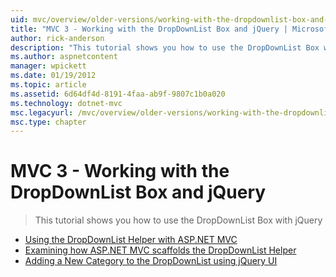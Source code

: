 ```yaml
---
uid: mvc/overview/older-versions/working-with-the-dropdownlist-box-and-jquery/index
title: "MVC 3 - Working with the DropDownList Box and jQuery | Microsoft Docs"
author: rick-anderson
description: "This tutorial shows you how to use the DropDownList Box with jQuery"
ms.author: aspnetcontent
manager: wpickett
ms.date: 01/19/2012
ms.topic: article
ms.assetid: 6d64df4d-8191-4faa-ab9f-9807c1b0a020
ms.technology: dotnet-mvc
msc.legacyurl: /mvc/overview/older-versions/working-with-the-dropdownlist-box-and-jquery
msc.type: chapter
---
```

MVC 3 - Working with the DropDownList Box and jQuery
====================
> This tutorial shows you how to use the DropDownList Box with jQuery


- [Using the DropDownList Helper with ASP.NET MVC](using-the-dropdownlist-helper-with-aspnet-mvc.md)
- [Examining how ASP.NET MVC scaffolds the DropDownList Helper](examining-how-aspnet-mvc-scaffolds-the-dropdownlist-helper.md)
- [Adding a New Category to the DropDownList using jQuery UI](adding-a-new-category-to-the-dropdownlist-using-jquery-ui.md)
